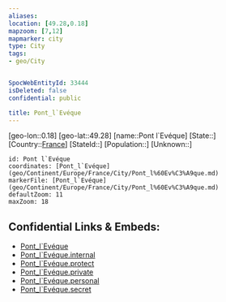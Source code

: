 ```yaml
---
aliases: 
location: [49.28,0.18]
mapzoom: [7,12] 
mapmarker: city 
type: City
tags:
- geo/City


SpocWebEntityId: 33444
isDeleted: false
confidential: public

title: Pont_l`Evéque
---
```

[geo-lon::0.18]
[geo-lat::49.28]
[name::Pont l`Evéque]
[State::]
[Country::[France](geo/Continent/Europe/France.md)]
[StateId::]
[Population::]
[Unknown::]


```leaflet
id: Pont l`Evéque
coordinates: [Pont_l`Evéque](geo/Continent/Europe/France/City/Pont_l%60Ev%C3%A9que.md)
markerFile: [Pont_l`Evéque](geo/Continent/Europe/France/City/Pont_l%60Ev%C3%A9que.md)
defaultZoom: 11 
maxZoom: 18
```


## Confidential Links & Embeds: 
- [Pont_l`Evéque](../../../../../../_public/geo/Continent/Europe/France/City/Pont_l%60Ev%C3%A9que.md) 
- [Pont_l`Evéque.internal](../../../../../../_internal/geo/Continent/Europe/France/City/Pont_l%60Ev%C3%A9que.internal.md) 
- [Pont_l`Evéque.protect](../../../../../../_protect/geo/Continent/Europe/France/City/Pont_l%60Ev%C3%A9que.protect.md) 
- [Pont_l`Evéque.private](../../../../../../_private/geo/Continent/Europe/France/City/Pont_l%60Ev%C3%A9que.private.md) 
- [Pont_l`Evéque.personal](../../../../../../_personal/geo/Continent/Europe/France/City/Pont_l%60Ev%C3%A9que.personal.md) 
- [Pont_l`Evéque.secret](../../../../../../_secret/geo/Continent/Europe/France/City/Pont_l%60Ev%C3%A9que.secret.md) 
